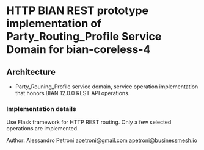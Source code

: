 # HTTP BIAN REST prototype implementation of Party_Routing_Profile Service Domain for bian-coreless-4
## Architecture
- Party_Rouning_Profile service domain, service operation implementation that honors BIAN 12.0.0 REST API operations.
  
### Implementation details
Use Flask framework for HTTP REST routing. 
Only a few selected operations are implemented. 

Author: Alessandro Petroni apetroni@gmail.com apetroni@businessmesh.io
